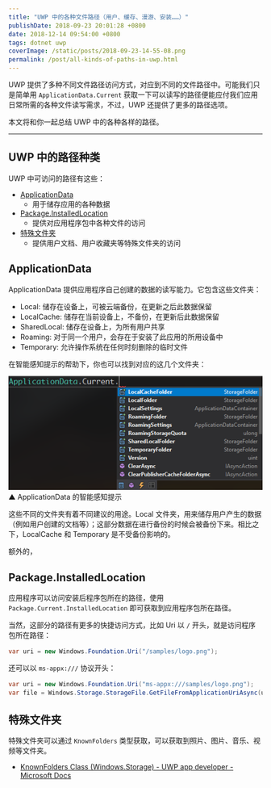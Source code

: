 ```yaml
---
title: "UWP 中的各种文件路径（用户、缓存、漫游、安装……）"
publishDate: 2018-09-23 20:01:28 +0800
date: 2018-12-14 09:54:00 +0800
tags: dotnet uwp
coverImage: /static/posts/2018-09-23-14-55-08.png
permalink: /post/all-kinds-of-paths-in-uwp.html
---
```


UWP 提供了多种不同文件路径访问方式，对应到不同的文件路径中。可能我们只是简单用 `ApplicationData.Current` 获取一下可以读写的路径便能应付我们应用日常所需的各种文件读写需求，不过，UWP 还提供了更多的路径选项。

本文将和你一起总结 UWP 中的各种各样的路径。

---

<div id="toc"></div>

## UWP 中的路径种类

UWP 中可访问的路径有这些：

- [ApplicationData](https://docs.microsoft.com/en-us/uwp/api/windows.storage.applicationdata?wt.mc_id=MVP)
    - 用于储存应用的各种数据
- [Package.InstalledLocation](https://docs.microsoft.com/en-us/uwp/api/windows.applicationmodel.package.installedlocation#Windows_ApplicationModel_Package_InstalledLocation?wt.mc_id=MVP)
    - 提供对应用程序包中各种文件的访问
- [特殊文件夹](https://docs.microsoft.com/en-us/uwp/api/windows.storage.appdatapaths?wt.mc_id=MVP)
    - 提供用户文档、用户收藏夹等特殊文件夹的访问

## ApplicationData

ApplicationData 提供应用程序自己创建的数据的读写能力。它包含这些文件夹：

- Local: 储存在设备上，可被云端备份，在更新之后此数据保留
- LocalCache: 储存在当前设备上，不备份，在更新后此数据保留
- SharedLocal: 储存在设备上，为所有用户共享
- Roaming: 对于同一个用户，会存在于安装了此应用的所用设备中
- Temporary: 允许操作系统在任何时刻删除的临时文件

在智能感知提示的帮助下，你也可以找到对应的这几个文件夹：

![ApplicationData 的智能感知提示](/static/posts/2018-09-23-14-55-08.png)  
▲ ApplicationData 的智能感知提示

这些不同的文件夹有着不同建议的用途。Local 文件夹，用来储存用户产生的数据（例如用户创建的文档等）；这部分数据在进行备份的时候会被备份下来。相比之下，LocalCache 和 Temporary 是不受备份影响的。

额外的，

## Package.InstalledLocation

应用程序可以访问安装后程序包所在的路径，使用 `Package.Current.InstalledLocation` 即可获取到应用程序包所在路径。

当然，这部分的路径有更多的快捷访问方式，比如 Uri 以 `/` 开头，就是访问程序包所在路径：

```csharp
var uri = new Windows.Foundation.Uri("/samples/logo.png");
```

还可以以 `ms-appx:///` 协议开头：

```csharp
var uri = new Windows.Foundation.Uri("ms-appx:///samples/logo.png");
var file = Windows.Storage.StorageFile.GetFileFromApplicationUriAsync(uri);
```

## 特殊文件夹

特殊文件夹可以通过 `KnownFolders` 类型获取，可以获取到照片、图片、音乐、视频等文件夹。

- [KnownFolders Class (Windows.Storage) - UWP app developer - Microsoft Docs](https://docs.microsoft.com/en-us/uwp/api/windows.storage.knownfolders?wt.mc_id=MVP)


